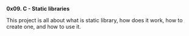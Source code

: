 **0x09. C - Static libraries**

This project is all about what is static library, how does it work, how to create one, and how to use it.
